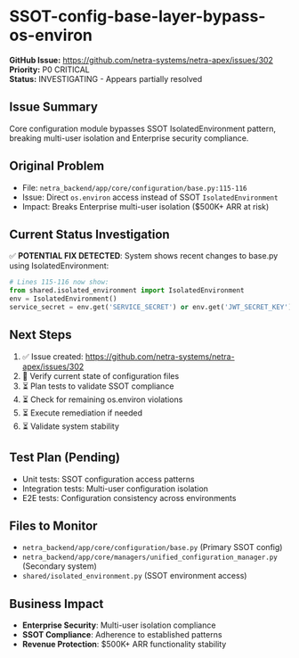 # SSOT-config-base-layer-bypass-os-environ

**GitHub Issue:** https://github.com/netra-systems/netra-apex/issues/302
**Priority:** P0 CRITICAL  
**Status:** INVESTIGATING - Appears partially resolved

## Issue Summary
Core configuration module bypasses SSOT IsolatedEnvironment pattern, breaking multi-user isolation and Enterprise security compliance.

## Original Problem
- File: `netra_backend/app/core/configuration/base.py:115-116`
- Issue: Direct `os.environ` access instead of SSOT `IsolatedEnvironment`
- Impact: Breaks Enterprise multi-user isolation ($500K+ ARR at risk)

## Current Status Investigation
✅ **POTENTIAL FIX DETECTED**: System shows recent changes to base.py using IsolatedEnvironment:
```python
# Lines 115-116 now show:
from shared.isolated_environment import IsolatedEnvironment
env = IsolatedEnvironment()
service_secret = env.get('SERVICE_SECRET') or env.get('JWT_SECRET_KEY')
```

## Next Steps
1. ✅ Issue created: https://github.com/netra-systems/netra-apex/issues/302
2. 🔄 Verify current state of configuration files  
3. ⏳ Plan tests to validate SSOT compliance
4. ⏳ Check for remaining os.environ violations
5. ⏳ Execute remediation if needed
6. ⏳ Validate system stability

## Test Plan (Pending)
- Unit tests: SSOT configuration access patterns
- Integration tests: Multi-user configuration isolation
- E2E tests: Configuration consistency across environments

## Files to Monitor
- `netra_backend/app/core/configuration/base.py` (Primary SSOT config)
- `netra_backend/app/core/managers/unified_configuration_manager.py` (Secondary system)
- `shared/isolated_environment.py` (SSOT environment access)

## Business Impact
- **Enterprise Security**: Multi-user isolation compliance
- **SSOT Compliance**: Adherence to established patterns  
- **Revenue Protection**: $500K+ ARR functionality stability